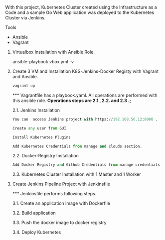 With this project, Kubernetes Cluster created using the Infrastructure as a Code and a sample Go Web application was deployed to the Kubernetes Cluster via Jenkins.

Tools
- Ansible
- Vagrant

1. Virtualbox Installation with Ansible Role.

    ansible-playbook vbox.yml -v

2. Create 3 VM and Installation K8S-Jenkins-Docker Registy with Vagrant and Ansible.
   
   ```python 
   vagrant up
    ```
   *** Vagrantfile has a playbook.yaml. All operations are performed with this ansible role. **Operations steps are 2.1 , 2.2. and 2.3 .;**

   2.1. Jenkins Installation

   ```python 
   You can  access Jenkins project with https://192.168.56.12:8080 .

   Create any user from GUI

   Install Kubernetes Plugins

   Add Kubernetes Credentials from manage and clouds section.
   ```
   2.2. Docker-Registry Installation
    
   ```python 
   Add Docker Registry and Github Credentials from manage credentials section.
   ```  
   2.3. Kubernetes Cluster Installation with 1 Master and 1 Worker

3. Create Jenkins Pipeline Project with Jenkinsfile

   *** Jenkinsfile performs following steps.
   
   3.1. Create an application image with Dockerfile

   3.2. Build application

   3.3. Push the docker image to docker registry

   3.4. Deploy Kubernetes 

